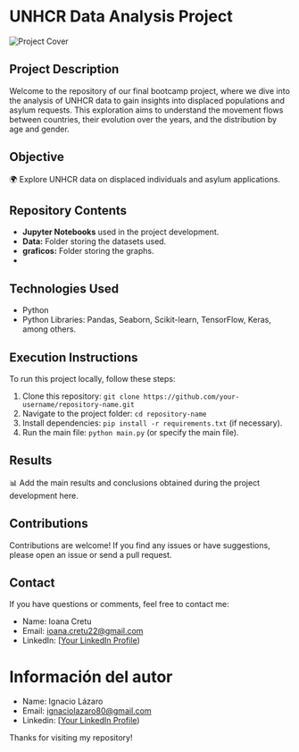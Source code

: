 # UNHCR Data Analysis Project

![Project Cover]("https://i1.wp.com/entrefronteras.com/wp-content/uploads/2015/06/04.jpg.jpg?resize=600%2C400&ssl=1)

## Project Description

Welcome to the repository of our final bootcamp project, where we dive into the analysis of UNHCR data to gain insights into displaced populations and asylum requests. This exploration aims to understand the movement flows between countries, their evolution over the years, and the distribution by age and gender.

## Objective

🌍 Explore UNHCR data on displaced individuals and asylum applications.

## Repository Contents

- **Jupyter Notebooks** used in the project development.
- **Data:** Folder storing the datasets used.
- **graficos:** Folder storing the graphs.
- 
## Technologies Used

- Python
- Python Libraries: Pandas, Seaborn, Scikit-learn, TensorFlow, Keras, among others.

## Execution Instructions

To run this project locally, follow these steps:

1. Clone this repository: `git clone https://github.com/your-username/repository-name.git`
2. Navigate to the project folder: `cd repository-name`
3. Install dependencies: `pip install -r requirements.txt` (if necessary).
4. Run the main file: `python main.py` (or specify the main file).

## Results

📊 Add the main results and conclusions obtained during the project development here.

## Contributions

Contributions are welcome! If you find any issues or have suggestions, please open an issue or send a pull request.

## Contact

If you have questions or comments, feel free to contact me:

- Name: Ioana Cretu
- Email: ioana.cretu22@gmail.com
- LinkedIn: [[Your LinkedIn Profile](https://www.linkedin.com/in/ioana-cretu-cyta/))


# Información del autor
- Name: Ignacio Lázaro
- Email: ignaciolazaro80@gmail.com
- Linkedin: [[Your LinkedIn Profile](https://www.linkedin.com/in/ignaciolázaro/))

Thanks for visiting my repository!
 
